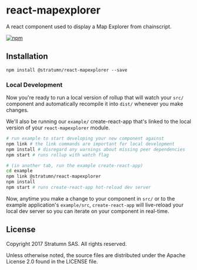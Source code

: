 # react-mapexplorer

A react component used to display a Map Explorer from chainscript.

[![npm](https://img.shields.io/npm/v/@stratumn/react-mapexplorer.svg)](https://www.npmjs.com/package/@stratumn/react-mapexplorer)

## Installation

```
npm install @stratumn/react-mapexplorer --save
```

### Local Development

Now you're ready to run a local version of rollup that will watch your `src/` component and automatically recompile it into `dist/` whenever you make changes.

We'll also be running our `example/` create-react-app that's linked to the local version of your `react-mapexplorer` module.

```bash
# run example to start developing your new component against
npm link # the link commands are important for local development
npm install # disregard any warnings about missing peer dependencies
npm start # runs rollup with watch flag

# (in another tab, run the example create-react-app)
cd example
npm link @stratumn/react-mapexplorer
npm install
npm start # runs create-react-app hot-reload dev server
```

Now, anytime you make a change to your component in `src/` or to the example application's `example/src`, `create-react-app` will live-reload your local dev server so you can iterate on your component in real-time.

## License

Copyright 2017 Stratumn SAS. All rights reserved.

Unless otherwise noted, the source files are distributed under the Apache
License 2.0 found in the LICENSE file.

